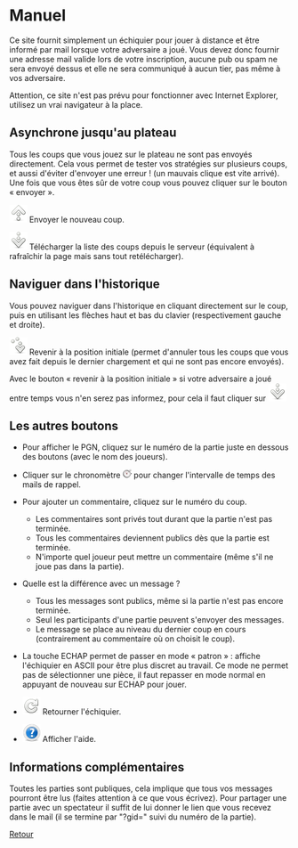 # Manuel

Ce site fournit simplement un échiquier pour jouer à distance et être informé par mail lorsque votre adversaire a joué. Vous devez donc fournir une adresse mail valide lors de votre inscription, aucune pub ou spam ne sera envoyé dessus et elle ne sera communiqué à aucun tier, pas même à vos adversaire.

Attention, ce site n'est pas prévu pour fonctionner avec Internet Explorer, utilisez un vrai navigateur à la place.


## Asynchrone jusqu'au plateau

Tous les coups que vous jouez sur le plateau ne sont pas envoyés directement. Cela vous permet de tester vos stratégies sur plusieurs coups, et aussi d'éviter d'envoyer une erreur ! (un mauvais clique est vite arrivé). Une fois que vous êtes sûr de votre coup vous pouvez cliquer sur le bouton « envoyer ».

![envoyer](../img/send.png 'envoyer') Envoyer le nouveau coup.

![recharger](../img/refresh.png 'recharger') Télécharger la liste des coups depuis le serveur (équivalent à rafraîchir la page mais sans tout retélécharger).


## Naviguer dans l'historique

Vous pouvez naviguer dans l'historique en cliquant directement sur le coup, puis en utilisant les flèches haut et bas du clavier (respectivement gauche et droite).

![revenir à la position initiale](../img/init.png 'revenir à la position initiale') Revenir à la position initiale (permet d'annuler tous les coups que vous avez fait depuis le dernier chargement et qui ne sont pas encore envoyés).

Avec le bouton « revenir à la position initiale » si votre adversaire a joué entre temps vous n'en serez pas informez, pour cela il faut cliquer sur ![recharger](../img/refresh.png 'recharger')


## Les autres boutons
  
 - Pour afficher le PGN, cliquez sur le numéro de la partie juste en dessous des boutons (avec le nom des joueurs).

 - Cliquer sur le chronomètre ![ ](../img/chronometer.png 'préférences') pour changer l'intervalle de temps des mails de rappel.

 - Pour ajouter un commentaire, cliquez sur le numéro du coup.

    * Les commentaires sont privés tout durant que la partie n'est pas terminée.
    * Tous les commentaires deviennent publics dès que la partie est terminée.
    * N'importe quel joueur peut mettre un commentaire (même s'il ne joue pas dans la partie).

 - Quelle est la différence avec un message ?
  
	* Tous les messages sont publics, même si la partie n'est pas encore terminée.
	* Seul les participants d'une partie peuvent s'envoyer des messages.
	* Le message se place au niveau du dernier coup en cours (contrairement au commentaire où on choisit le coup).
 
 - La touche ECHAP permet de passer en mode « patron » : affiche l'échiquier en ASCII pour être plus discret au travail. Ce mode ne permet pas de sélectionner une pièce, il faut repasser en mode normal en appuyant de nouveau sur ECHAP pour jouer.

 - ![](../img/rotate.png 'annuler') Retourner l'échiquier.

 - ![](../img/help.png 'aide') Afficher l'aide.

## Informations complémentaires

Toutes les parties sont publiques, cela implique que tous vos messages pourront être lus (faites attention à ce que vous écrivez). Pour partager une partie avec un spectateur il suffit de lui donner le lien que vous recevez dans le mail (il se termine par "?gid=" suivi du numéro de la partie).

[Retour](./../)
